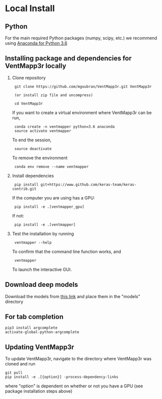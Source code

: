 # Local Install

## Python
For the main required Python packages (numpy, scipy, etc.) we recommend using
[Anaconda for Python 3.6](https://www.continuum.io/downloads)

## Installing package and dependencies for VentMapp3r locally

1. Clone repository

        git clone https://github.com/mgoubran/VentMapp3r.git VentMapp3r

        (or install zip file and uncompress)

        cd VentMapp3r

    If you want to create a virtual environment where VentMapp3r can be run,

        conda create -n ventmapper python=3.6 anaconda
        source activate ventmapper
    
    To end the session,
    
        source deactivate
    
    To remove the environment
    
        conda env remove --name ventmapper

2. Install dependencies
    
        pip install git+https://www.github.com/keras-team/keras-contrib.git
    
    If the computer you are using has a GPU:
        
        pip install -e .[ventmapper_gpu]

    If not:
    
        pip install -e .[ventmapper]

3. Test the installation by running

        ventmapper --help
        
   To confirm that the command line function works, and
   
        ventmapper
        
   To launch the interactive GUI.

## Download deep models

Download the models from [this link](https://drive.google.com/open?id=10aVCDurd_mcB49mJfwm658IZg33u0pd2) and place them in the "models" directory

## For tab completion
    pip3 install argcomplete
    activate-global-python-argcomplete

## Updating VentMapp3r
To update VentMapp3r, navigate to the directory where VentMapp3r was cloned and run

    git pull
    pip install -e .[{option}] -process-dependency-links
    
where "option" is dependent on whether or not you have a GPU (see package installation steps above)
